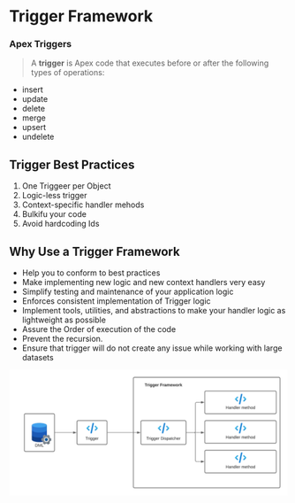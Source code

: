 # Trigger Framework

### Apex Triggers
> A **trigger** is Apex code that executes before or after the following types of operations:
- insert
- update
- delete
- merge
- upsert
- undelete

## Trigger Best Practices
1. One Triggeer per Object
2. Logic-less trigger
3. Context-specific handler mehods
4. Bulkifu your code
5. Avoid hardcoding Ids

## Why Use a Trigger Framework
- Help you to conform to best practices
- Make implementing new logic and new context handlers very easy
- Simplify testing and maintenance of your application logic
- Enforces consistent implementation of Trigger logic
- Implement tools, utilities, and abstractions to make your handler logic as lightweight as possible
- Assure the Order of execution of the code
- Prevent the recursion.
- Ensure that trigger will do not create any issue while working with large datasets

![Trigger Framework Schema](images/TriggerFrameworkDiagram.png)
